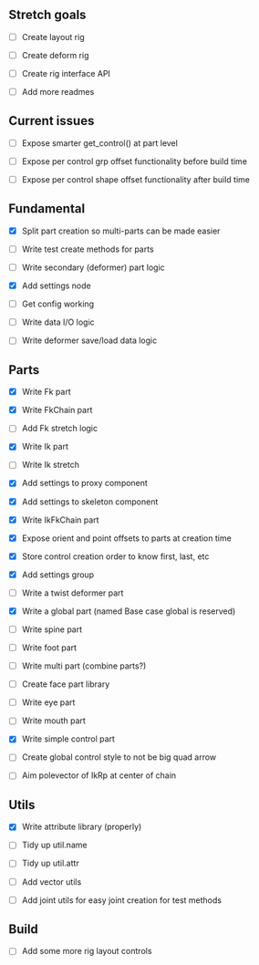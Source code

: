 ## Stretch goals
- [ ] Create layout rig
- [ ] Create deform rig
- [ ] Create rig interface API
- [ ] Add more readmes


## Current issues
- [ ] Expose smarter get_control() at part level
- [ ] Expose per control grp offset functionality before build time
- [ ] Expose per control shape offset functionality after build time


## Fundamental
- [x] Split part creation so multi-parts can be made easier
- [ ] Write test create methods for parts
- [ ] Write secondary (deformer) part logic
- [x] Add settings node
- [ ] Get config working
- [ ] Write data I/O logic
- [ ] Write deformer save/load data logic


## Parts
- [x] Write Fk part
- [x] Write FkChain part
- [ ] Add Fk stretch logic
- [x] Write Ik part
- [ ] Write Ik stretch
- [x] Add settings to proxy component
- [x] Add settings to skeleton component
- [x] Write IkFkChain part
- [x] Expose orient and point offsets to parts at creation time
- [x] Store control creation order to know first, last, etc
- [x] Add settings group
- [ ] Write a twist deformer part
- [x] Write a global part (named Base case global is reserved)
- [ ] Write spine part
- [ ] Write foot part
- [ ] Write multi part (combine parts?)
- [ ] Create face part library
- [ ] Write eye part
- [ ] Write mouth part
- [x] Write simple control part
- [ ] Create global control style to not be big quad arrow
- [ ] Aim polevector of IkRp at center of chain


## Utils
- [x] Write attribute library (properly)
- [ ] Tidy up util.name 
- [ ] Tidy up util.attr
- [ ] Add vector utils
- [ ] Add joint utils for easy joint creation for test methods


## Build
- [ ] Add some more rig layout controls
